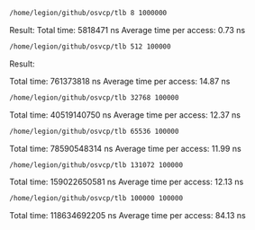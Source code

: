```bash
/home/legion/github/osvcp/tlb 8 1000000
```
Result:
Total time: 5818471 ns
Average time per access: 0.73 ns


```bash
/home/legion/github/osvcp/tlb 512 100000
```
Result:

Total time: 761373818 ns
Average time per access: 14.87 ns

```bash
/home/legion/github/osvcp/tlb 32768 100000
```
Total time: 40519140750 ns
Average time per access: 12.37 ns

```bash
/home/legion/github/osvcp/tlb 65536 100000
```
Total time: 78590548314 ns
Average time per access: 11.99 ns
```bash
/home/legion/github/osvcp/tlb 131072 100000
```
Total time: 159022650581 ns
Average time per access: 12.13 ns

```bash
/home/legion/github/osvcp/tlb 100000 100000
```

Total time: 118634692205 ns
Average time per access: 84.13 ns
